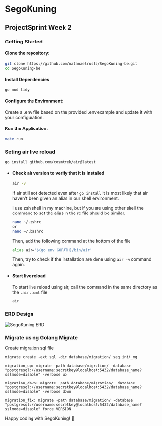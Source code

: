 # SegoKuning

## ProjectSprint Week 2

### Getting Started

#### Clone the repository:

```bash
git clone https://github.com/natanaelrusli/SegoKuning-be.git
cd SegoKuning-be
```

#### Install Dependencies

```bash
go mod tidy
```

#### Configure the Environment:

Create a .env file based on the provided .env.example and update it with your configuration.

#### Run the Application:

```bash
make run
```

### Seting air live reload

```bash
go install github.com/cosmtrek/air@latest
```

- #### Check air version to verify that it is installed

  ```bash
  air -v
  ```

  If air still not detected even after `go install` it is most likely that air haven’t been given an alias in our shell environment.

  I use zsh shell in my machine, but if you are using other shell the command to set the alias in the rc file should be similar.

  ```bash
  nano ~/.zshrc
  or
  nano ~/.bashrc
  ```

  Then, add the following command at the bottom of the file

  ```bash
  alias air='$(go env GOPATH)/bin/air'
  ```

  Then, try to check if the installation are done using `air -v` command again.

- #### Start live reload

  To start live reload using air, call the command in the same directory as the `.air.toml` file

  ```bash
  air
  ```

### ERD Design

![SegoKuning ERD](assets/Shopifyxxx.png "Title")

### Migrate using Golang Migrate

Create migration sql file

```
migrate create -ext sql -dir database/migration/ seq init_mg
```

```
migration_up: migrate -path database/migration/ -database "postgresql://username:secretkey@localhost:5432/database_name?sslmode=disable" -verbose up

migration_down: migrate -path database/migration/ -database "postgresql://username:secretkey@localhost:5432/database_name?sslmode=disable" -verbose down

migration_fix: migrate -path database/migration/ -database "postgresql://username:secretkey@localhost:5432/database_name?sslmode=disable" force VERSION
```

Happy coding with SegoKuning! 🚀
